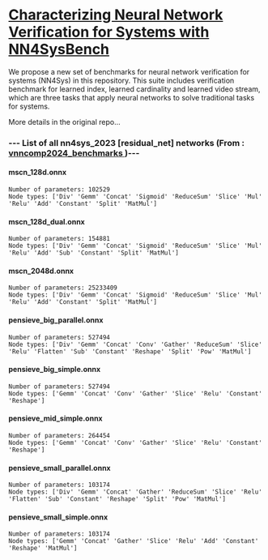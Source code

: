 # <a href ="https://github.com/Khoury-srg/VNNComp23_NN4Sys"> Characterizing Neural Network Verification for Systems with NN4SysBench </a>

We propose a new set of benchmarks for neural network verification for systems (NN4Sys) in this repository. This suite includes verification benchmark for learned index, learned cardinality and learned video stream, which are three tasks that apply neural networks to solve traditional tasks for systems.

More details in the original repo...

### --- List of all nn4sys_2023 [residual_net] networks (From :<a href = 'https://github.com/ChristopherBrix/vnncomp2024_benchmarks'> vnncomp2024_benchmarks </a>)---

#### mscn_128d.onnx 
	Number of parameters: 102529 
	Node types: ['Div' 'Gemm' 'Concat' 'Sigmoid' 'ReduceSum' 'Slice' 'Mul' 'Relu' 'Add' 'Constant' 'Split' 'MatMul']

#### mscn_128d_dual.onnx 
	Number of parameters: 154881 
	Node types: ['Div' 'Gemm' 'Concat' 'Sigmoid' 'ReduceSum' 'Slice' 'Mul' 'Relu' 'Add' 'Sub' 'Constant' 'Split' 'MatMul']

#### mscn_2048d.onnx 
	Number of parameters: 25233409 
	Node types: ['Div' 'Gemm' 'Concat' 'Sigmoid' 'ReduceSum' 'Slice' 'Mul' 'Relu' 'Add' 'Constant' 'Split' 'MatMul']

#### pensieve_big_parallel.onnx 
	Number of parameters: 527494 
	Node types: ['Div' 'Gemm' 'Concat' 'Conv' 'Gather' 'ReduceSum' 'Slice' 'Relu' 'Flatten' 'Sub' 'Constant' 'Reshape' 'Split' 'Pow' 'MatMul']

#### pensieve_big_simple.onnx 
	Number of parameters: 527494 
	Node types: ['Gemm' 'Concat' 'Conv' 'Gather' 'Slice' 'Relu' 'Constant' 'Reshape']

#### pensieve_mid_simple.onnx 
	Number of parameters: 264454 
	Node types: ['Gemm' 'Concat' 'Conv' 'Gather' 'Slice' 'Relu' 'Constant' 'Reshape']

#### pensieve_small_parallel.onnx 
	Number of parameters: 103174 
	Node types: ['Div' 'Gemm' 'Concat' 'Gather' 'ReduceSum' 'Slice' 'Relu' 'Flatten' 'Sub' 'Constant' 'Reshape' 'Split' 'Pow' 'MatMul']

#### pensieve_small_simple.onnx 
	Number of parameters: 103174 
	Node types: ['Gemm' 'Concat' 'Gather' 'Slice' 'Relu' 'Add' 'Constant' 'Reshape' 'MatMul']

